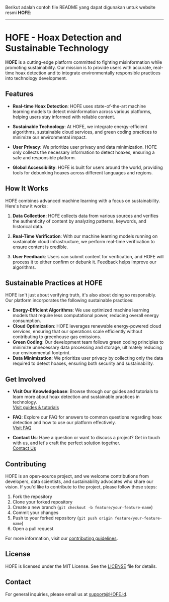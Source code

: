 Berikut adalah contoh file README yang dapat digunakan untuk website resmi **HOFE**:

---

# HOFE - Hoax Detection and Sustainable Technology

**HOFE** is a cutting-edge platform committed to fighting misinformation while promoting sustainability. Our mission is to provide users with accurate, real-time hoax detection and to integrate environmentally responsible practices into technology development.

## Features

- **Real-time Hoax Detection**: HOFE uses state-of-the-art machine learning models to detect misinformation across various platforms, helping users stay informed with reliable content.
  
- **Sustainable Technology**: At HOFE, we integrate energy-efficient algorithms, sustainable cloud services, and green coding practices to minimize our environmental impact. 

- **User Privacy**: We prioritize user privacy and data minimization. HOFE only collects the necessary information to detect hoaxes, ensuring a safe and responsible platform.

- **Global Accessibility**: HOFE is built for users around the world, providing tools for debunking hoaxes across different languages and regions.

## How It Works

HOFE combines advanced machine learning with a focus on sustainability. Here's how it works:

1. **Data Collection**: HOFE collects data from various sources and verifies the authenticity of content by analyzing patterns, keywords, and historical data.

2. **Real-Time Verification**: With our machine learning models running on sustainable cloud infrastructure, we perform real-time verification to ensure content is credible.

3. **User Feedback**: Users can submit content for verification, and HOFE will process it to either confirm or debunk it. Feedback helps improve our algorithms.

## Sustainable Practices at HOFE

HOFE isn't just about verifying truth, it's also about doing so responsibly. Our platform incorporates the following sustainable practices:

- **Energy-Efficient Algorithms**: We use optimized machine learning models that require less computational power, reducing overall energy consumption.
- **Cloud Optimization**: HOFE leverages renewable energy-powered cloud services, ensuring that our operations scale efficiently without contributing to greenhouse gas emissions.
- **Green Coding**: Our development team follows green coding principles to minimize unnecessary data processing and storage, ultimately reducing our environmental footprint.
- **Data Minimization**: We prioritize user privacy by collecting only the data required to detect hoaxes, ensuring both security and sustainability.

## Get Involved

- **Visit Our Knowledgebase**: Browse through our guides and tutorials to learn more about hoax detection and sustainable practices in technology.  
  [Visit guides & tutorials](#)
  
- **FAQ**: Explore our FAQ for answers to common questions regarding hoax detection and how to use our platform effectively.  
  [Visit FAQ](#)
  
- **Contact Us**: Have a question or want to discuss a project? Get in touch with us, and let's craft the perfect solution together.  
  [Contact Us](#)

## Contributing

HOFE is an open-source project, and we welcome contributions from developers, data scientists, and sustainability advocates who share our vision. If you'd like to contribute to the project, please follow these steps:

1. Fork the repository
2. Clone your forked repository
3. Create a new branch (`git checkout -b feature/your-feature-name`)
4. Commit your changes
5. Push to your forked repository (`git push origin feature/your-feature-name`)
6. Open a pull request

For more information, visit our [contributing guidelines](#).

## License

HOFE is licensed under the MIT License. See the [LICENSE](LICENSE) file for details.

## Contact

For general inquiries, please email us at [support@HOFE.id](mailto:support@HOFE.id).